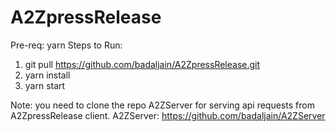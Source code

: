 # A2ZpressRelease

Pre-req:
  yarn
Steps to Run:
1. git pull https://github.com/badaljain/A2ZpressRelease.git
2. yarn install
3. yarn start

Note: you need to clone the repo A2ZServer for serving api requests from A2ZpressRelease client.
A2ZServer: https://github.com/badaljain/A2ZServer

